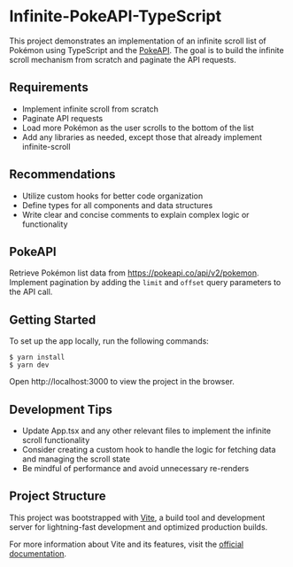 # Infinite-PokeAPI-TypeScript

This project demonstrates an implementation of an infinite scroll list of Pokémon using TypeScript and the [PokeAPI](https://pokeapi.co/). The goal is to build the infinite scroll mechanism from scratch and paginate the API requests.

## Requirements

- Implement infinite scroll from scratch
- Paginate API requests
- Load more Pokémon as the user scrolls to the bottom of the list
- Add any libraries as needed, except those that already implement infinite-scroll

## Recommendations

- Utilize custom hooks for better code organization
- Define types for all components and data structures
- Write clear and concise comments to explain complex logic or functionality

## PokeAPI

Retrieve Pokémon list data from https://pokeapi.co/api/v2/pokemon. Implement pagination by adding the `limit` and `offset` query parameters to the API call.

## Getting Started

To set up the app locally, run the following commands:

```shell
$ yarn install
$ yarn dev
```

Open http://localhost:3000 to view the project in the browser.

## Development Tips

- Update App.tsx and any other relevant files to implement the infinite scroll functionality
- Consider creating a custom hook to handle the logic for fetching data and managing the scroll state
- Be mindful of performance and avoid unnecessary re-renders

## Project Structure

This project was bootstrapped with [Vite](https://vitejs.dev/), a build tool and development server for lightning-fast development and optimized production builds.

For more information about Vite and its features, visit the [official documentation](https://vitejs.dev/guide/).

